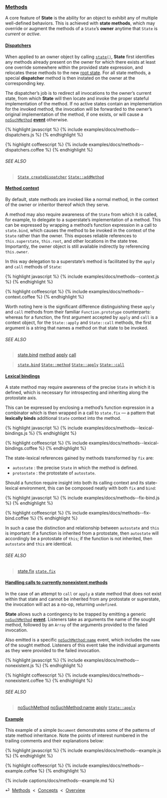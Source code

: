 ### [Methods](#concepts--methods)

A core feature of **State** is the ability for an object to exhibit any of multiple well-defined behaviors. This is achieved with **state methods**, which may override or augment the methods of a `State`’s **owner** anytime that `State` is *current* or *active*.

<div class="local-toc"></div>



#### [Dispatchers](#concepts--methods--dispatchers)

When applied to an owner object by calling [`state()`](#getting-started--the-state-function), **State** first identifies any methods already present on the owner for which there exists at least one override somewhere within the provided state expression, and relocates these methods to the new [root state](#concepts--inheritance--the-root-state). For all state methods, a special **dispatcher** method is then instated on the owner at the corresponding key.

The dispatcher’s job is to redirect all invocations to the owner’s current state, from which **State** will then locate and invoke the proper stateful implementation of the method. If no active states contain an implementation for the invoked method, the invocation will be forwarded to the owner’s original implementation of the method, if one exists, or will cause a [`noSuchMethod`](#concepts--methods--nonexistent) [**event**](#concepts--events) otherwise.

{% highlight javascript %}
{% include examples/docs/methods--dispatchers.js %}
{% endhighlight %}

{% highlight coffeescript %}
{% include examples/docs/methods--dispatchers.coffee %}
{% endhighlight %}

###### SEE ALSO

> [`State createDispatcher`](/source/state.html#state--private--create-dispatcher)
> [`State::addMethod`](/source/state.html#state--prototype--add-method)



#### [Method context](#concepts--methods--context)

By default, state methods are invoked like a normal method, in the context of the owner or inheritor thereof which they serve.

A method may also require awareness of the `State` from which it is called, for example, to delegate to a superstate’s implementation of a method. This can be expressed by wrapping a method’s function expression in a call to `state.bind`, which causes the method to be invoked in the context of the `State` rather than the owner. This exposes reliable references to `this.superstate`, `this.root`, and other locations in the state tree. Importantly, the owner object is still available indirectly by referencing `this.owner`.

In this way delegation to a superstate’s method is facilitated by the `apply` and `call` methods of `State`:

{% highlight javascript %}
{% include examples/docs/methods--context.js %}
{% endhighlight %}

{% highlight coffeescript %}
{% include examples/docs/methods--context.coffee %}
{% endhighlight %}

Worth noting here is the significant difference distinguishing these `apply` and `call` methods from their familiar `Function.prototype` counterparts: whereas for a function, the first argument accepted by `apply` and `call` is a context object, for the `State::apply` and `State::call` methods, the first argument is a string that names a method on that state to be invoked.

###### SEE ALSO

> [state.bind](/api/#state-function--bind)
> [method](/api/#state--methods--method)
> [apply](/api/#state--methods--apply)
> [call](/api/#state--methods--call)

> [`state.bind`](/source/state-function.html#state-function--bind)
> [`State::method`](/source/state.html#state--prototype--method)
> [`State::apply`](/source/state.html#state--prototype--apply)
> [`State::call`](/source/state.html#state--prototype--call)



#### [Lexical bindings](#concepts--methods--lexical-bindings)

A state method may require awareness of the precise `State` in which it is defined, which is necessary for introspecting and inheriting along the protostate axis.

This can be expressed by enclosing a method’s function expression in a combinator which is then wrapped in a call to `state.fix` — a pattern that **lexically binds** additional `State` context into the method.

{% highlight javascript %}
{% include examples/docs/methods--lexical-bindings.js %}
{% endhighlight %}

{% highlight coffeescript %}
{% include examples/docs/methods--lexical-bindings.coffee %}
{% endhighlight %}

The state-lexical references gained by methods transformed by `fix` are:

* `autostate` : the precise `State` in which the method is defined.
* `protostate` : the protostate of `autostate`.

Should a function require insight into both its calling context and its state-lexical environment, this can be composed neatly with both `fix` and `bind`:

{% highlight javascript %}
{% include examples/docs/methods--fix-bind.js %}
{% endhighlight %}

{% highlight coffeescript %}
{% include examples/docs/methods--fix-bind.coffee %}
{% endhighlight %}

In such a case the distinction and relationship between `autostate` and `this` is important: if a function is inherited from a protostate, then `autostate` will accordingly be a protostate of `this`; if the function is not inherited, then `autostate` and `this` are identical.

###### SEE ALSO

> [state.fix](/api/#state-function--fix)
> [`state.fix`](/source/state-function.html#state-function--fix)



#### [Handling calls to currently nonexistent methods](#concepts--methods--nonexistent)

In the case of an attempt to `call` or `apply` a state method that does not exist within that state and cannot be inherited from any protostate or superstate, the invocation will act as a no-op, returning `undefined`.

**State** allows such a contingency to be trapped by emitting a generic [`noSuchMethod`](/api/#state--events--no-such-method) [**event**](#concepts--events). Listeners take as arguments the name of the sought method, followed by an `Array` of the arguments provided to the failed invocation.

Also emitted is a specific [`noSuchMethod:name`](/api/#state--events--no-such-method-name) event, which includes the `name` of the sought method. Listeners of this event take the individual arguments as they were provided to the failed invocation.

{% highlight javascript %}
{% include examples/docs/methods--nonexistent.js %}
{% endhighlight %}

{% highlight coffeescript %}
{% include examples/docs/methods--nonexistent.coffee %}
{% endhighlight %}

###### SEE ALSO

> [noSuchMethod](/api/#state--events--no-such-method)
> [noSuchMethod:name](/api/#state--events--no-such-method-name)
> [apply](/api/#state--methods--apply)
> [`State::apply`](/source/state.html#state--prototype--apply)



#### [Example](#concepts--methods--example)

This example of a simple `Document` demonstrates some of the patterns of state method inheritance. Note the points of interest numbered in the trailing comments and their explanations below:

{% highlight javascript %}
{% include examples/docs/methods--example.js %}
{% endhighlight %}

{% highlight coffeescript %}
{% include examples/docs/methods--example.coffee %}
{% endhighlight %}

{% include captions/docs/methods--example.md %}

<div class="backcrumb">
⏎  <a class="section" href="#concepts--methods">Methods</a>  &lt;  <a href="#concepts">Concepts</a>  &lt;  <a href="#overview">Overview</a>
</div>
